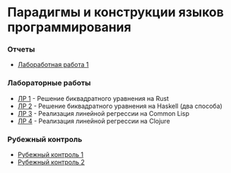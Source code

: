 # Парадигмы и конструкции языков программирования

### Отчеты
- [Лабоработная работа 1](reports/lab_1.pdf)

### Лабораторные работы
- [ЛР 1](lab_1) - Решение биквадратного уравнения на Rust
- [ЛР 2](lab_2) - Решение биквадратного уравнения на Haskell (два способа)
- [ЛР 3](lab_3) - Реализация линейной регрессии на Common Lisp
- [ЛР 4](lab_4) - Реализация линейной регрессии на Clojure

### Рубежный контроль
- [Рубежный контроль 1]()
- [Рубежный контроль 2]()